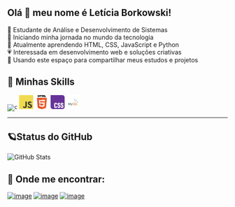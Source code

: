 ##  Olá 🌸 meu nome é Letícia Borkowski!

🎀 Estudante de Análise e Desenvolvimento de Sistemas  
🍓 Iniciando minha jornada no mundo da tecnologia  
🦋 Atualmente aprendendo HTML, CSS, JavaScript e Python  
💗 Interessada em desenvolvimento web e soluções criativas  
🍄 Usando este espaço para compartilhar meus estudos e projetos  

## 🍒 Minhas Skills

<code><img height="32" src="https://cdn.iconscout.com/icon/free/png-512/c-programming-569564.png" alt="c"/></code>
<code><img height="32" src="https://raw.githubusercontent.com/github/explore/80688e429a7d4ef2fca1e82350fe8e3517d3494d/topics/javascript/javascript.png" alt="Javascript"/></code>
<code><img height="32" src="https://raw.githubusercontent.com/github/explore/80688e429a7d4ef2fca1e82350fe8e3517d3494d/topics/html/html.png" alt="HTML5"/></code>
<code><img height="32" src="https://raw.githubusercontent.com/github/explore/80688e429a7d4ef2fca1e82350fe8e3517d3494d/topics/css/css.png" alt="CSS"/></code>
<code><img height="32" src="https://raw.githubusercontent.com/github/explore/80688e429a7d4ef2fca1e82350fe8e3517d3494d/topics/mysql/mysql.png" alt="MySQL"/></code>

---

## 🪐Status do GitHub

![GitHub Stats](https://github-readme-stats.vercel.app/api?username=leborkowski&show_icons=true)

## 💌 Onde me encontrar:
</p>

<p align="left">
  
[![image](https://img.shields.io/badge/LinkedIn-ff69b4?style=for-the-badge&logo=linkedin&logoColor=white)](https://www.linkedin.com/in/let%C3%ADcia-borkowski-15353927a/)
[![image](https://img.shields.io/badge/Instagram-ff69b4?style=for-the-badge&logo=instagram&logoColor=white)](https://www.instagram.com/leticia_borkowski)
[![image](https://img.shields.io/badge/Gmail-ff69b4?style=for-the-badge&logo=gmail&logoColor=white)](mailto:borkowski.leticia@aluno.ifsp.edu.br)


